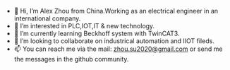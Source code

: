 - 👋 Hi, I’m Alex Zhou from China.Working as an electrical engineer in an international company.
- 👀 I’m interested in PLC,IOT,IT & new technology.
- 🌱 I’m currently learning Beckhoff system with TwinCAT3.
- 💞️ I’m looking to collaborate on industrical automation and IIOT fileds.
- 📫 You can reach me via the mail: zhou.su2020@gmail.com or send me the messages in the github  community.

<!---
zhousu520/zhousu520 is a ✨ special ✨ repository because its `README.md` (this file) appears on your GitHub profile.
You can click the Preview link to take a look at your changes.
--->
